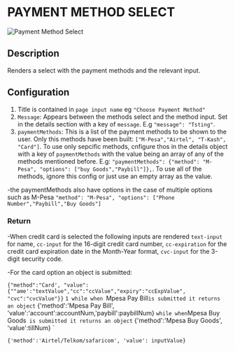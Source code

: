 # PAYMENT METHOD SELECT

![Payment Method Select](https://i.postimg.cc/PxHq0m1y/image.png)

## Description

Renders a select with the payment methods and the relevant input.

## Configuration

1. Title is contained in `page input name` eg `"Choose Payment Method"`
2. `Message`: Appears between the methods select and the method input. Set in the details section with a key of `message`. E.g `"message": "Tsting"`.
3. `paymentMethods`: This is a list of the payment methods to be shown to the user. Only this methods have been built: ```["M-Pesa","Airtel", "T-Kash", "Card"]```. To use only sepcific methods, cnfigure thos in the details object with a key of `paymentMethods` with the value being an array of any of the methods mentioned before. E.g: `"paymentMethods": {"method": "M-Pesa", "options": ["buy Goods","Paybill"]},`. To use all of the methods, ignore this config or just use an empty array as the value.

-the paymentMethods also have options in the case of multiple options such as M-Pesa
 `"method": "M-Pesa", "options": ["Phone Number","Paybill","Buy Goods"]`

### Return

-When credit card is selected the following inputs are rendered `text-input` for name, `cc-input` for the 16-digit credit card number, `cc-expiration` for the credit card expiration date in the Month-Year format, `cvc-input` for the 3-digit security code.

-For the card option an object is submitted:

`
    {"method":"Card', "value":{""ame':"textValue","cc":"ccValue","expiry":"ccExpValue", "cvc":"cvcValue"}}
`
`1
while when `Mpesa Pay Bill` is submitted it returns an object
`
 {'method':'Mpesa Pay Bill', 'value':'account':accountNum,'paybill':paybillNum}
`
while when `Mpesa Buy Goods` is submitted it returns an object`
    {'method':'Mpesa Buy Goods', 'value':tillNum}
`

`
    {'method':'Airtel/Telkom/safaricom', 'value': inputValue}
`
